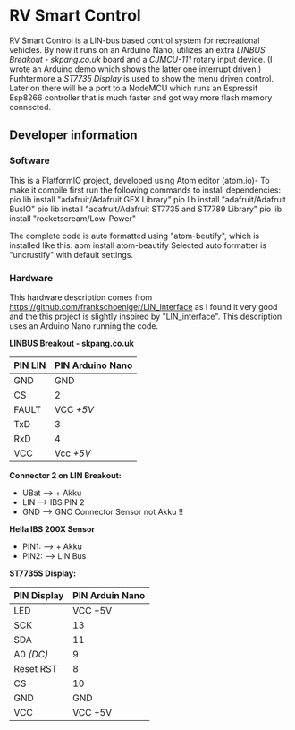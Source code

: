 # RV Smart Control
RV Smart Control is a LIN-bus based control system for recreational vehicles. By now it runs on an Arduino Nano, utilizes an extra *LINBUS Breakout - skpang.co.uk* board and a *CJMCU-111* rotary input device. (I wrote an Arduino demo which shows the latter one interrupt driven.) Furhtermore a *ST7735 Display* is used to show the menu driven control.
Later on there will be a port to a NodeMCU which runs an Espressif Esp8266 controller that is much faster and got way more flash memory connected.

## Developer information
### Software
This is a PlatformIO project, developed using Atom editor (atom.io)-
To make it compile first run the following commands to install dependencies:
pio lib install "adafruit/Adafruit GFX Library"
pio lib install "adafruit/Adafruit BusIO"
pio lib install "adafruit/Adafruit ST7735 and ST7789 Library"
pio lib install "rocketscream/Low-Power"

The complete code is auto formatted using "atom-beutify", which is installed like this:
apm install atom-beautify
Selected auto formatter is "uncrustify" with default settings.
   
### Hardware
This hardware description comes from https://github.com/frankschoeniger/LIN_Interface as I found it very good and the this project is slightly inspired by "LIN_interface". This description uses an Arduino Nano running the code.

**LINBUS Breakout - skpang.co.uk**

|PIN LIN    |   PIN Arduino Nano |
|-----------|--------------------|
| GND       |  GND |  
| CS        |  2                 |
| FAULT     |  VCC *+5V*  |
| TxD       |  3                 |
| RxD       |  4                 |
| VCC       |  Vcc *+5V* |

**Connector 2 on LIN Breakout:**

- UBat --> + Akku
- LIN  --> IBS PIN 2
- GND  --> GNC Connector Sensor not Akku !!


**Hella IBS 200X Sensor**

- PIN1: --> + Akku
- PIN2: --> LIN Bus


**ST7735S Display:**

|PIN Display  |  PIN Arduin Nano|
|---|----|
|LED          |  VCC +5V |
|SCK          |  13 |
|SDA          |  11 |
|A0 *(DC)*      |  9 |
|Reset RST    |  8 |
|CS           |  10 |
GND          |  GND
VCC          |  VCC +5V
